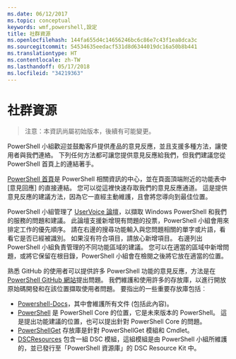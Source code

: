 ```yaml
---
ms.date: 06/12/2017
ms.topic: conceptual
keywords: wmf,powershell,設定
title: 社群資源
ms.openlocfilehash: 144fa655d4c14656246bc6c86e7c43f1ea8dca3c
ms.sourcegitcommit: 54534635eedacf531d8d6344019dc16a50b8b441
ms.translationtype: HT
ms.contentlocale: zh-TW
ms.lasthandoff: 05/17/2018
ms.locfileid: "34219363"
---
```

# <a name="community-resources"></a>社群資源 #
> 注意：本資訊尚屬初始版本，後續有可能變更。

PowerShell 小組歡迎並鼓勵客戶提供產品的意見反應，並且支援多種方法，讓使用者與我們連絡。
下列任何方法都可讓您提供意見反應給我們，但我們建議您從 PowerShell 首頁上的連結著手。

[PowerShell 首頁](https://microsoft.com/powershell)是 PowerShell 相關資訊的中心，並在頁面頂端附近的功能表中 [意見回應] 的直接連結。
您可以從這裡快速存取我們的意見反應通道。
這是提供意見反應的建議方法，因為它一直經主動維護，且會將您導向到最佳位置。

PowerShell 小組管理了 [UserVoice 論壇](https://windowsserver.uservoice.com/forums/301869-powershell/)，以擷取 Windows PowerShell 和我們的服務的問題和建議。
此論壇支援新增現有問題的投票，PowerShell 小組會用來排定工作的優先順序。
請在右邊的搜尋功能輸入與您問題相關的單字或片語，看看它是否已經被識別。
如果沒有符合項目，請放心新增項目。
右邊列出 PowerShell 小組負責管理的不同功能區域的建議。
您可以在適當的區域中新增問題，或將它保留在根目錄，PowerShell 小組會在檢閱之後將它放在適當的位置。

熟悉 GitHub 的使用者可以提供許多 PowerShell 功能的意見反應，方法是在 [PowerShell GitHub 網站](https://github.com/powershell)提出問題。
我們維護和使用許多的存放庫，以進行開放原始碼開發和在該位置擷取使用者問題。
要指出的一些重要存放庫包括︰

* [Powershell-Docs](https://github.com/PowerShell/powershell-docs)，其中會維護所有文件 (包括此內容)。
* [PowerShell](https://github.com/PowerShell/powershell) 是 PowerShell Core 的位置，它是未來版本的 PowerShell。
這是提出功能建議的位置，也可以提出針對 PowerShell Core 的問題。
* [PowerShellGet](https://github.com/PowerShell/powershellget) 存放庫是針對 PowerShellGet 模組和 Cmdlet。
* [DSCResources](https://github.com/PowerShell/DscResources) 包含一組 DSC 模組，這組模組是由 PowerShell 小組所維護的，並已發行至「PowerShell 資源庫」的 DSC Resource Kit 中。
